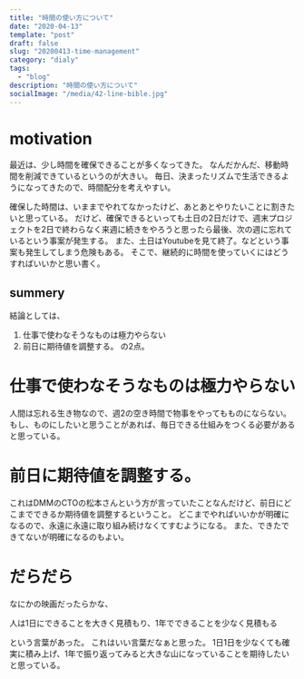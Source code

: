 ```yaml
---
title: "時間の使い方について"
date: "2020-04-13"
template: "post"
draft: false
slug: "20200413-time-management"
category: "dialy"
tags:
  - "blog"
description: "時間の使い方について"
socialImage: "/media/42-line-bible.jpg"
---
```


# motivation
最近は、少し時間を確保できることが多くなってきた。
なんだかんだ、移動時間を削減できているというのが大きい。
毎日、決まったリズムで生活できるようになってきたので、時間配分を考えやすい。

確保した時間は、いままでやれてなかったけど、あとあとやりたいことに割きたいと思っている。
だけど、確保できるといっても土日の2日だけで、週末プロジェクトを2日で終わらなく来週に続きをやろうと思ったら最後、次の週に忘れているという事案が発生する。
また、土日はYoutubeを見て終了。などという事案も発生してしまう危険もある。
そこで、継続的に時間を使っていくにはどうすればいいかと思い書く。

## summery
結論としては、
1. 仕事で使わなそうなものは極力やらない
2. 前日に期待値を調整する。
の2点。

# 仕事で使わなそうなものは極力やらない
人間は忘れる生き物なので、週2の空き時間で物事をやってもものにならない。
もし、ものにしたいと思うことがあれば、毎日できる仕組みをつくる必要があると思っている。

# 前日に期待値を調整する。

これはDMMのCTOの松本さんという方が言っていたことなんだけど、前日にどこまでできるか期待値を調整するということ。
どこまでやればいいかが明確になるので、永遠に永遠に取り組み続けなくてすむようになる。
また、できたできてないが明確になるのもよい。

# だらだら

なにかの映画だったらかな、

人は1日にできることを大きく見積もり、1年でできることを少なく見積もる

という言葉があった。
これはいい言葉だなぁと思った。
1日1日を少なくても確実に積み上げ、1年で振り返ってみると大きな山になっていることを期待したいと思っている。

